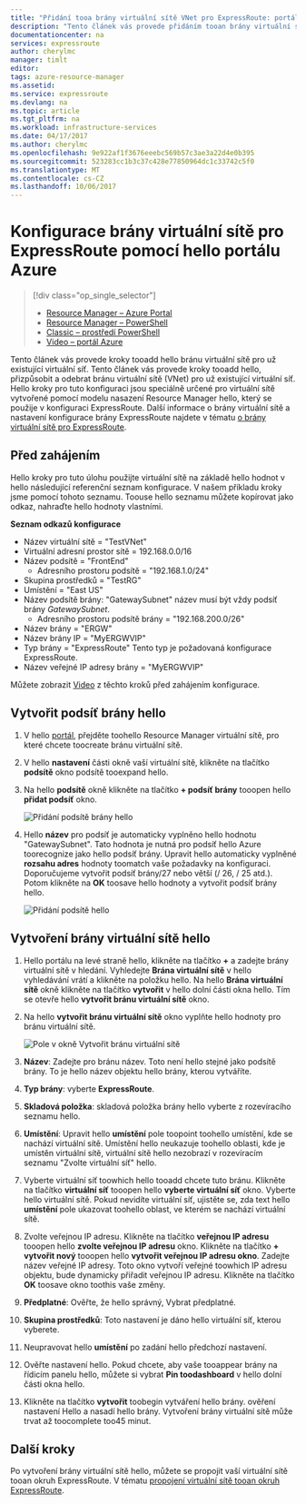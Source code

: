 ```yaml
---
title: "Přidání tooa brány virtuální sítě VNet pro ExpressRoute: portál: Azure | Microsoft Docs"
description: "Tento článek vás provede přidáním tooan brány virtuální sítě už vytvořený virtuální sítě Resource Manageru pro ExpressRoute."
documentationcenter: na
services: expressroute
author: cherylmc
manager: timlt
editor: 
tags: azure-resource-manager
ms.assetid: 
ms.service: expressroute
ms.devlang: na
ms.topic: article
ms.tgt_pltfrm: na
ms.workload: infrastructure-services
ms.date: 04/17/2017
ms.author: cherylmc
ms.openlocfilehash: 9e922af1f3676eeebc569b57c3ae3a22d4e0b395
ms.sourcegitcommit: 523283cc1b3c37c428e77850964dc1c33742c5f0
ms.translationtype: MT
ms.contentlocale: cs-CZ
ms.lasthandoff: 10/06/2017
---
```

# <a name="configure-a-virtual-network-gateway-for-expressroute-using-hello-azure-portal"></a>Konfigurace brány virtuální sítě pro ExpressRoute pomocí hello portálu Azure
> [!div class="op_single_selector"]
> * [Resource Manager – Azure Portal](expressroute-howto-add-gateway-portal-resource-manager.md)
> * [Resource Manager – PowerShell](expressroute-howto-add-gateway-resource-manager.md)
> * [Classic – prostředí PowerShell](expressroute-howto-add-gateway-classic.md)
> * [Video – portál Azure](http://azure.microsoft.com/documentation/videos/azure-expressroute-how-to-create-a-vpn-gateway-for-your-virtual-network)
> 
> 

Tento článek vás provede kroky tooadd hello bránu virtuální sítě pro už existující virtuální síť. Tento článek vás provede kroky tooadd hello, přizpůsobit a odebrat bránu virtuální sítě (VNet) pro už existující virtuální síť. Hello kroky pro tuto konfiguraci jsou speciálně určené pro virtuální sítě vytvořené pomocí modelu nasazení Resource Manager hello, který se použije v konfiguraci ExpressRoute. Další informace o brány virtuální sítě a nastavení konfigurace brány ExpressRoute najdete v tématu [o brány virtuální sítě pro ExpressRoute](expressroute-about-virtual-network-gateways.md). 


## <a name="before-beginning"></a>Před zahájením

Hello kroky pro tuto úlohu použijte virtuální sítě na základě hello hodnot v hello následující referenční seznam konfigurace. V našem příkladu kroky jsme pomocí tohoto seznamu. Toouse hello seznamu můžete kopírovat jako odkaz, nahraďte hello hodnoty vlastními.

**Seznam odkazů konfigurace**

* Název virtuální sítě = "TestVNet"
* Virtuální adresní prostor sítě = 192.168.0.0/16
* Název podsítě = "FrontEnd" 
    * Adresního prostoru podsítě = "192.168.1.0/24"
* Skupina prostředků = "TestRG"
* Umístění = "East US"
* Název podsítě brány: "GatewaySubnet" název musí být vždy podsíť brány *GatewaySubnet*.
    * Adresního prostoru podsítě brány = "192.168.200.0/26"
* Název brány = "ERGW"
* Název brány IP = "MyERGWVIP"
* Typ brány = "ExpressRoute" Tento typ je požadovaná konfigurace ExpressRoute.
* Název veřejné IP adresy brány = "MyERGWVIP"

Můžete zobrazit [Video](http://azure.microsoft.com/documentation/videos/azure-expressroute-how-to-create-a-vpn-gateway-for-your-virtual-network) z těchto kroků před zahájením konfigurace.

## <a name="create-hello-gateway-subnet"></a>Vytvořit podsíť brány hello

1. V hello [portál](http://portal.azure.com), přejděte toohello Resource Manager virtuální sítě, pro které chcete toocreate bránu virtuální sítě.
2. V hello **nastavení** části okně vaší virtuální sítě, klikněte na tlačítko **podsítě** okno podsítě tooexpand hello.
3. Na hello **podsítě** okně klikněte na tlačítko **+ podsíť brány** tooopen hello **přidat podsíť** okno. 
   
    ![Přidání podsítě brány hello](./media/expressroute-howto-add-gateway-portal-resource-manager/addgwsubnet.png "přidat podsíť brány hello")


4. Hello **název** pro podsíť je automaticky vyplněno hello hodnotu "GatewaySubnet". Tato hodnota je nutná pro podsíť hello Azure toorecognize jako hello podsíť brány. Upravit hello automaticky vyplněné **rozsahu adres** hodnoty toomatch vaše požadavky na konfiguraci. Doporučujeme vytvořit podsíť brány/27 nebo větší (/ 26, / 25 atd.). Potom klikněte na **OK** toosave hello hodnoty a vytvořit podsíť brány hello.

    ![Přidání podsítě hello](./media/expressroute-howto-add-gateway-portal-resource-manager/addsubnetgw.png "přidání podsítě hello")

## <a name="create-hello-virtual-network-gateway"></a>Vytvoření brány virtuální sítě hello

1. Hello portálu na levé straně hello, klikněte na tlačítko  **+**  a zadejte brány virtuální sítě v hledání. Vyhledejte **Brána virtuální sítě** v hello vyhledávání vrátí a klikněte na položku hello. Na hello **Brána virtuální sítě** okně klikněte na tlačítko **vytvořit** v hello dolní části okna hello. Tím se otevře hello **vytvořit bránu virtuální sítě** okno.
2. Na hello **vytvořit bránu virtuální sítě** okno vyplňte hello hodnoty pro bránu virtuální sítě.

    ![Pole v okně Vytvořit bránu virtuální sítě](./media/expressroute-howto-add-gateway-portal-resource-manager/gw.png "Pole v okně Vytvořit bránu virtuální sítě")
3. **Název**: Zadejte pro bránu název. Toto není hello stejné jako podsítě brány. To je hello název objektu hello brány, kterou vytváříte.
4. **Typ brány**: vyberte **ExpressRoute**.
5. **Skladová položka**: skladová položka brány hello vyberte z rozevíracího seznamu hello.
6. **Umístění**: Upravit hello **umístění** pole toopoint toohello umístění, kde se nachází virtuální sítě. Umístění hello neukazuje toohello oblasti, kde je umístěn virtuální sítě, virtuální sítě hello nezobrazí v rozevíracím seznamu "Zvolte virtuální síť" hello.
7. Vyberte virtuální síť toowhich hello tooadd chcete tuto bránu. Klikněte na tlačítko **virtuální síť** tooopen hello **vyberte virtuální síť** okno. Vyberte hello virtuální sítě. Pokud nevidíte virtuální síť, ujistěte se, zda text hello **umístění** pole ukazovat toohello oblast, ve kterém se nachází virtuální sítě.
9. Zvolte veřejnou IP adresu. Klikněte na tlačítko **veřejnou IP adresu** tooopen hello **zvolte veřejnou IP adresu** okno. Klikněte na tlačítko **+ vytvořit nový** tooopen hello **vytvořit veřejnou IP adresu okno**. Zadejte název veřejné IP adresy. Toto okno vytvoří veřejné toowhich IP adresu objektu, bude dynamicky přiřadit veřejnou IP adresu. Klikněte na tlačítko **OK** toosave okno toothis vaše změny.
10. **Předplatné**: Ověřte, že hello správný, Vybrat předplatné.
11. **Skupina prostředků**: Toto nastavení je dáno hello virtuální síť, kterou vyberete.
12. Neupravovat hello **umístění** po zadání hello předchozí nastavení.
13. Ověřte nastavení hello. Pokud chcete, aby vaše tooappear brány na řídicím panelu hello, můžete si vybrat **Pin toodashboard** v hello dolní části okna hello.
14. Klikněte na tlačítko **vytvořit** toobegin vytváření hello brány. ověření nastavení Hello a nasadí hello brány. Vytvoření brány virtuální sítě může trvat až toocomplete too45 minut.

## <a name="next-steps"></a>Další kroky
Po vytvoření brány virtuální sítě hello, můžete se propojit vaší virtuální sítě tooan okruh ExpressRoute. V tématu [propojení virtuální sítě tooan okruh ExpressRoute](expressroute-howto-linkvnet-portal-resource-manager.md).

